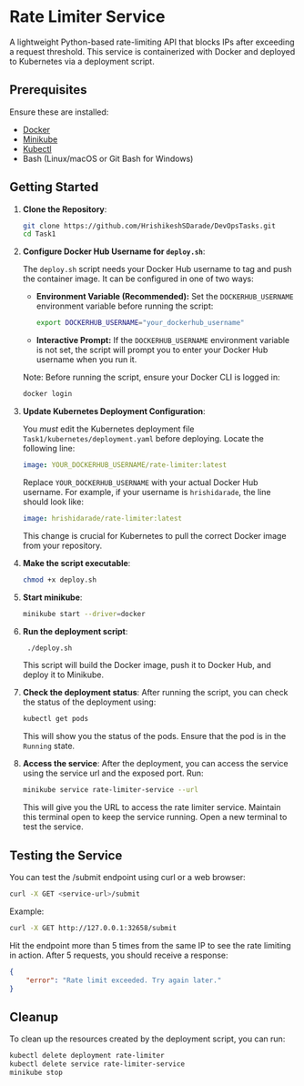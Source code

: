 # Rate Limiter Service

A lightweight Python-based rate-limiting API that blocks IPs after exceeding a request threshold. This service is containerized with Docker and deployed to Kubernetes via a deployment script.

## Prerequisites

Ensure these are installed:

- [Docker](https://www.docker.com/get-started)
- [Minikube](https://minikube.sigs.k8s.io/docs/start/)
- [Kubectl](https://kubernetes.io/docs/tasks/tools/)
- Bash (Linux/macOS or Git Bash for Windows)


## Getting Started
1. **Clone the Repository**:
   ```bash
   git clone https://github.com/HrishikeshSDarade/DevOpsTasks.git
   cd Task1
   ```


2. **Configure Docker Hub Username for `deploy.sh`**:

    The `deploy.sh` script needs your Docker Hub username to tag and push the container image. It can be configured in one of two ways:
    *   **Environment Variable (Recommended):** Set the `DOCKERHUB_USERNAME` environment variable before running the script:
        ```bash
        export DOCKERHUB_USERNAME="your_dockerhub_username"
        ```
    *   **Interactive Prompt:** If the `DOCKERHUB_USERNAME` environment variable is not set, the script will prompt you to enter your Docker Hub username when you run it.

    Note: Before running the script, ensure your Docker CLI is logged in:
    ```bash
    docker login
    ```

3. **Update Kubernetes Deployment Configuration**:

    You *must* edit the Kubernetes deployment file `Task1/kubernetes/deployment.yaml` before deploying.
    Locate the following line:
    ```yaml
    image: YOUR_DOCKERHUB_USERNAME/rate-limiter:latest
    ```
    Replace `YOUR_DOCKERHUB_USERNAME` with your actual Docker Hub username. For example, if your username is `hrishidarade`, the line should look like:
    ```yaml
    image: hrishidarade/rate-limiter:latest
    ```
    This change is crucial for Kubernetes to pull the correct Docker image from your repository.


4. **Make the script executable**:
    ```bash
    chmod +x deploy.sh
    ```

5. **Start minikube**:
   ```bash
   minikube start --driver=docker
   ```

6. **Run the deployment script**:
   ```bash
    ./deploy.sh
    ```
    This script will build the Docker image, push it to Docker Hub, and deploy it to Minikube.

7. **Check the deployment status**:
    After running the script, you can check the status of the deployment using:
    ```bash
    kubectl get pods
    ```
    This will show you the status of the pods. Ensure that the pod is in the `Running` state.

8. **Access the service**:
    After the deployment, you can access the service using the service url and the exposed port. Run:
    ```bash
    minikube service rate-limiter-service --url
    ```
    This will give you the URL to access the rate limiter service.
    Maintain this terminal open to keep the service running.
    Open a new terminal to test the service.

##  Testing the Service
You can test the /submit endpoint using curl or a web browser:
```bash
curl -X GET <service-url>/submit
```
Example:

```bash
curl -X GET http://127.0.0.1:32658/submit
```
Hit the endpoint more than 5 times from the same IP to see the rate limiting in action. After 5 requests, you should receive a response:
```json
{
    "error": "Rate limit exceeded. Try again later."
}
```

## Cleanup
To clean up the resources created by the deployment script, you can run:
```bash
kubectl delete deployment rate-limiter
kubectl delete service rate-limiter-service
minikube stop
```

